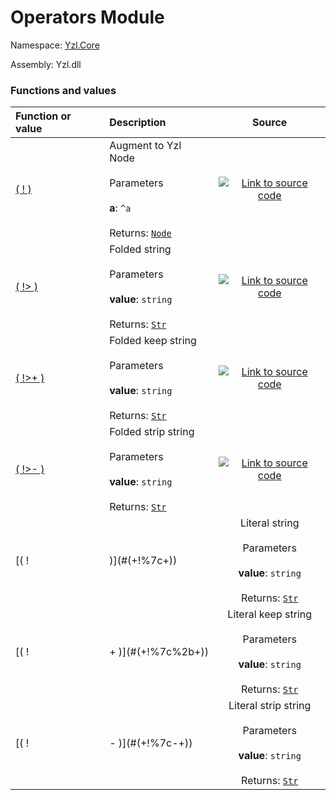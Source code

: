 # Operators Module

Namespace: [Yzl.Core](https://queil.github.io/yzl/reference/yzl-core)

Assembly: Yzl.dll



### Functions and values

Function or value | Description | Source
:--- | :--- | :---:
[( ! )](#(+!+))&#32; | Augment to Yzl Node<br />&#32;<br />Parameters&#32;<br />&#32;&#32;<br />**a**: <code>^a</code>&#32;<br />&#32;&#32;<br />Returns: <code><a href="https://queil.github.io/yzl/reference/yzl-core-yzl-node">Node</a></code><br />&#32; | [![Link to source code](https://queil.github.io/yzl/content/img/github.png)](https://github.com/queil/yzl/tree/master/src/Operators.fs#L7-7)&#32;
[( !&gt; )](#(+!%3e+))&#32; | Folded string<br />&#32;<br />Parameters&#32;<br />&#32;&#32;<br />**value**: <code>string</code>&#32;<br />&#32;&#32;<br />Returns: <code><a href="https://queil.github.io/yzl/reference/yzl-core-yzl-str">Str</a></code><br />&#32; | [![Link to source code](https://queil.github.io/yzl/content/img/github.png)](https://github.com/queil/yzl/tree/master/src/Operators.fs#L9-9)&#32;
[( !&gt;+ )](#(+!%3e%2b+))&#32; | Folded keep string<br />&#32;<br />Parameters&#32;<br />&#32;&#32;<br />**value**: <code>string</code>&#32;<br />&#32;&#32;<br />Returns: <code><a href="https://queil.github.io/yzl/reference/yzl-core-yzl-str">Str</a></code><br />&#32; | [![Link to source code](https://queil.github.io/yzl/content/img/github.png)](https://github.com/queil/yzl/tree/master/src/Operators.fs#L13-13)&#32;
[( !&gt;- )](#(+!%3e-+))&#32; | Folded strip string<br />&#32;<br />Parameters&#32;<br />&#32;&#32;<br />**value**: <code>string</code>&#32;<br />&#32;&#32;<br />Returns: <code><a href="https://queil.github.io/yzl/reference/yzl-core-yzl-str">Str</a></code><br />&#32; | [![Link to source code](https://queil.github.io/yzl/content/img/github.png)](https://github.com/queil/yzl/tree/master/src/Operators.fs#L11-11)&#32;
[( !| )](#(+!%7c+))&#32; | Literal string<br />&#32;<br />Parameters&#32;<br />&#32;&#32;<br />**value**: <code>string</code>&#32;<br />&#32;&#32;<br />Returns: <code><a href="https://queil.github.io/yzl/reference/yzl-core-yzl-str">Str</a></code><br />&#32; | [![Link to source code](https://queil.github.io/yzl/content/img/github.png)](https://github.com/queil/yzl/tree/master/src/Operators.fs#L15-15)&#32;
[( !|+ )](#(+!%7c%2b+))&#32; | Literal keep string<br />&#32;<br />Parameters&#32;<br />&#32;&#32;<br />**value**: <code>string</code>&#32;<br />&#32;&#32;<br />Returns: <code><a href="https://queil.github.io/yzl/reference/yzl-core-yzl-str">Str</a></code><br />&#32; | [![Link to source code](https://queil.github.io/yzl/content/img/github.png)](https://github.com/queil/yzl/tree/master/src/Operators.fs#L19-19)&#32;
[( !|- )](#(+!%7c-+))&#32; | Literal strip string<br />&#32;<br />Parameters&#32;<br />&#32;&#32;<br />**value**: <code>string</code>&#32;<br />&#32;&#32;<br />Returns: <code><a href="https://queil.github.io/yzl/reference/yzl-core-yzl-str">Str</a></code><br />&#32; | [![Link to source code](https://queil.github.io/yzl/content/img/github.png)](https://github.com/queil/yzl/tree/master/src/Operators.fs#L17-17)&#32;



